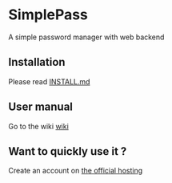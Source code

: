 # SimplePass
A simple password manager with web backend

## Installation

Please read [INSTALL.md](/INSTALL.md)


## User manual

Go to the wiki [wiki](https://github.com/Fenykepy/simplepass/wiki)

## Want to quickly use it ?

Create an account on [the official hosting](https://simplepass.net/)


